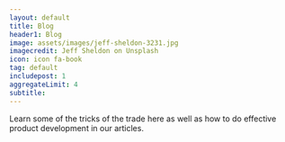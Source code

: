 ```yaml
---
layout: default
title: Blog
header1: Blog
image: assets/images/jeff-sheldon-3231.jpg
imagecredit: Jeff Sheldon on Unsplash
icon: icon fa-book
tag: default
includepost: 1
aggregateLimit: 4
subtitle: 
---
```

Learn some of the tricks of the trade here as well as how to do effective product development in our articles.